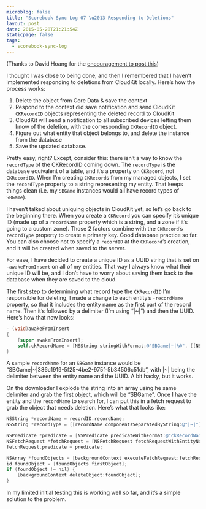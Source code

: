 ```yaml
---
microblog: false
title: "Scorebook Sync Log 07 \u2013 Responding to Deletions"
layout: post
date: 2015-05-28T21:21:54Z
staticpage: false
tags:
  - scorebook-sync-log
---
```


(Thanks to David Hoang for the [encouragement to post this](https://twitter.com/davidhoang/status/604136066673565696))

I thought I was close to being done, and then I remembered that I haven’t implemented responding to deletions from CloudKit locally. Here’s how the process works:

1. Delete the object from Core Data & save the context
2. Respond to the context did save notification and send CloudKit `CKRecordID` objects representing the deleted record to CloudKit
3. CloudKit will send a notification to all subscribed devices letting them know of the deletion, with the corresponding `CKRecordID` object.
4. Figure out what entity that object belongs to, and delete the instance from the database
5. Save the updated database.

Pretty easy, right? Except, consider this: there isn’t a way to know the `recordType` of the CKRecordID coming down. The `recordType` is the database equivalent of a table, and it’s a property on `CKRecord`, not `CKRecordID`. When I’m creating `CKRecord`s from my managed objects, I set the `recordType` property to a string representing my entity. That keeps things clean (i.e. my `SBGame` instances would all have record types of `SBGame`).

I haven’t talked about uniquing objects in CloudKit yet, so let’s go back to the beginning there. When you create a `CKRecord` you can specify it’s unique ID (made up of a `recordName` property which is a string, and a zone if it’s going to a custom zone). Those 2 factors combine with the `CKRecord`’s `recordType` property to create a primary key. Good database practice so far. You can also choose not to specify a `recordID` at the `CKRecord`’s creation, and it will be created when saved to the server.

For ease, I have decided to create a unique ID as a UUID string that is set on `-awakeFromInsert` on all of my entities. That way I always know what their unique ID will be, and I don’t have to worry about saving them back to the database when they are saved to the cloud.

The first step to determining what record type the `CKRecordID` I’m responsible for deleting, I made a change to each entity’s `-recordName` property, so that it includes the entity name as the first part of the record name. Then it’s followed by a delimiter (I’m using “|~|”) and then the UUID. Here’s how that now looks:

```objectivec
- (void)awakeFromInsert
{
    [super awakeFromInsert];
    self.ckRecordName = [NSString stringWithFormat:@"SBGame|~|%@", [[NSUUID UUID] UUIDString]];
}
```

A sample `recordName` for an `SBGame` instance would be “SBGame|~|386c1919-5f25-4be2-975f-5b34506c51db”, with |~| being the delimiter between the entity name and the UUID. A bit hacky, but it works.

On the downloader I explode the string into an array using he same delimiter and grab the first object, which will be “SBGame”. Once I have the entity and the `recordName` to search for, I can put this in a fetch request to grab the object that needs deletion. Here’s what that looks like:

```objectivec
NSString *recordName = recordID.recordName;
NSString *recordType = [[recordName componentsSeparatedByString:@"|~|"] firstObject];

NSPredicate *predicate = [NSPredicate predicateWithFormat:@"ckRecordName = %@", recordName];
NSFetchRequest *fetchRequest = [NSFetchRequest fetchRequestWithEntityName:recordType];
fetchRequest.predicate = predicate;

NSArray *foundObjects = [backgroundContext executeFetchRequest:fetchRequest error:nil];
id foundObject = [foundObjects firstObject];
if (foundObject != nil) {
    [backgroundContext deleteObject:foundObject];
}
```

In my limited initial testing this is working well so far, and it’s a simple solution to the problem.
